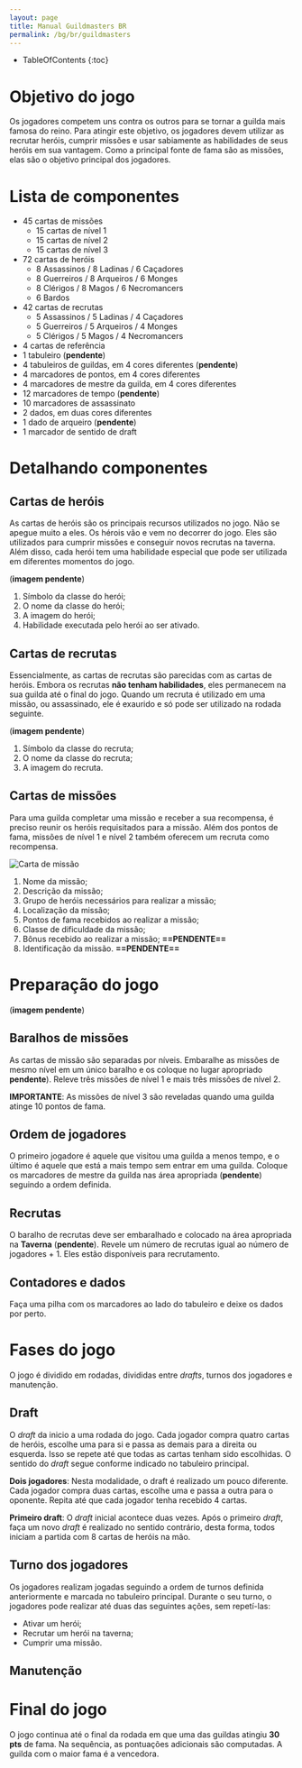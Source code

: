 ```yaml
---
layout: page
title: Manual Guildmasters BR
permalink: /bg/br/guildmasters
---
```

* TableOfContents
{:toc}

# Objetivo do jogo
Os jogadores competem uns contra os outros para se tornar a guilda mais famosa do reino. Para atingir este objetivo, os jogadores devem utilizar as recrutar heróis, cumprir missões e usar sabiamente as habilidades de seus heróis em sua vantagem. Como a principal fonte de fama são as missões, elas são o objetivo principal dos jogadores.

# Lista de componentes
- 45 cartas de missões
  - 15 cartas de nível 1
  - 15 cartas de nível 2
  - 15 cartas de nível 3
- 72 cartas de heróis
  - 8 Assassinos / 8 Ladinas / 6 Caçadores
  - 8 Guerreiros / 8 Arqueiros / 6 Monges
  - 8 Clérigos / 8 Magos / 6 Necromancers
  - 6 Bardos
- 42 cartas de recrutas
  - 5 Assassinos / 5 Ladinas / 4 Caçadores
  - 5 Guerreiros / 5 Arqueiros / 4 Monges
  - 5 Clérigos / 5 Magos / 4 Necromancers
- 4 cartas de referência
- 1 tabuleiro (**pendente**)
- 4 tabuleiros de guildas, em 4 cores diferentes (**pendente**)
- 4 marcadores de pontos, em 4 cores diferentes
- 4 marcadores de mestre da guilda, em 4 cores diferentes
- 12 marcadores de tempo (**pendente**)
- 10 marcadores de assassinato
- 2 dados, em duas cores diferentes
- 1 dado de arqueiro (**pendente**)
- 1 marcador de sentido de draft

# Detalhando componentes
## Cartas de heróis
As cartas de heróis são os principais recursos utilizados no jogo. Não se apegue muito a eles. Os hérois vão e vem no decorrer do jogo. Eles são utilizados para cumprir missões e conseguir novos recrutas na taverna. Além disso, cada herói tem uma habilidade especial que pode ser utilizada em diferentes momentos do jogo.

(**imagem pendente**)

1. Símbolo da classe do herói;
1. O nome da classe do herói;
1. A imagem do herói;
1. Habilidade executada pelo herói ao ser ativado.

## Cartas de recrutas
Essencialmente, as cartas de recrutas são parecidas com as cartas de heróis. Embora os recrutas **não tenham habilidades**, eles permanecem na sua guilda até o final do jogo. Quando um recruta é utilizado em uma missão, ou assassinado, ele é exaurido e só pode ser utilizado na rodada seguinte.

(**imagem pendente**)

1. Símbolo da classe do recruta;
1. O nome da classe do recruta;
1. A imagem do recruta.

## Cartas de missões
Para uma guilda completar uma missão e receber a sua recompensa, é preciso reunir os heróis requisitados para a missão. Além dos pontos de fama, missões de nível 1 e nível 2 também oferecem um recruta como recompensa.

![Carta de missão]({{maykelsb.github.io}}/assets/img/bg/gm/questcard.png)

1. Nome da missão;
1. Descrição da missão;
1. Grupo de heróis necessários para realizar a missão;
1. Localização da missão;
1. Pontos de fama recebidos ao realizar a missão;
1. Classe de dificuldade da missão;
1. Bônus recebido ao realizar a missão; **==PENDENTE==**
1. Identificação da missão. **==PENDENTE==**

# Preparação do jogo #

(**imagem pendente**)

## Baralhos de missões ##
As cartas de missão são separadas por níveis. Embaralhe as missões de mesmo nível em um único baralho e os coloque no lugar apropriado **pendente**). Releve três missões de nível 1 e mais três missões de nível 2.

**IMPORTANTE**: As missões de nível 3 são reveladas quando uma guilda atinge 10 pontos de fama.

## Ordem de jogadores ##
O primeiro jogadore é aquele que visitou uma guilda a menos tempo, e o último é aquele que está a mais tempo sem entrar em uma guilda. Coloque os marcadores de mestre da guilda nas área apropriada (**pendente**) seguindo a ordem definida.

## Recrutas ##
O baralho de recrutas deve ser embaralhado e colocado na área apropriada na **Taverna** (**pendente**). Revele um número de recrutas igual ao número de jogadores + 1. Eles estão disponíveis para recrutamento.

## Contadores e dados ##
Faça uma pilha com os marcadores ao lado do tabuleiro e deixe os dados por perto.

# Fases do jogo #
O jogo é dividido em rodadas, divididas entre _drafts_, turnos dos jogadores e manutenção.

## Draft ##
O _draft_ da inicio a uma rodada do jogo. Cada jogador compra quatro cartas de heróis, escolhe uma para si e passa as demais para a direita ou esquerda. Isso se repete até que todas as cartas tenham sido escolhidas. O sentido do _draft_ segue conforme indicado no tabuleiro principal.

**Dois jogadores**: Nesta modalidade, o draft é realizado um pouco diferente. Cada jogador compra duas cartas, escolhe uma e passa a outra para o oponente. Repita até que cada jogador tenha recebido 4 cartas.

**Primeiro draft**: O _draft_ inicial acontece duas vezes. Após o primeiro _draft_, faça um novo _draft_ é realizado no sentido contrário, desta forma, todos iniciam a partida com 8 cartas de heróis na mão.

## Turno dos jogadores ##
Os jogadores realizam jogadas seguindo a ordem de turnos definida anteriormente e marcada no tabuleiro principal. Durante o seu turno, o jogadores pode realizar até duas das seguintes ações, sem repetí-las:
 - Ativar um herói;
 - Recrutar um herói na taverna;
 - Cumprir uma missão.



## Manutenção ##




# Final do jogo #
O jogo continua até o final da rodada em que uma das guildas atingiu **30 pts** de fama. Na sequência, as pontuações adicionais são computadas. A guilda com o maior fama é a vencedora.

